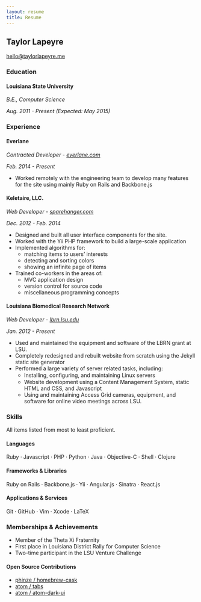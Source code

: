 ```yaml
---
layout: resume
title: Resume
---
```


## Taylor Lapeyre
[hello@taylorlapeyre.me][email]


### Education

#### Louisiana State University

*B.E., Computer Science*

*Aug. 2011 - Present (Expected: May 2015)*


### Experience

#### Everlane

*Contracted Developer - [everlane.com][everlane]*

*Feb. 2014 - Present*

- Worked remotely with the engineering team to develop many features for the site using mainly Ruby on Rails and Backbone.js

#### Keletaire, LLC.

*Web Developer - [sparehanger.com][sh]*

*Dec. 2012 - Feb. 2014*

- Designed and built all user interface components for the site.
- Worked with the Yii PHP framework to build a large-scale application
- Implemented algorithms for:
  - matching items to users’ interests
  - detecting and sorting colors
  - showing an infinite page of items
- Trained co-workers in the areas of:
  - MVC application design
  - version control for source code
  - miscellaneous programming concepts

#### Louisiana Biomedical Research Network

*Web Developer - [lbrn.lsu.edu][lbrn]*

*Jan. 2012 - Present*

- Used and maintained the equipment and software of the LBRN grant at LSU.
- Completely redesigned and rebuilt website from scratch using the Jekyll static site generator
- Performed a large variety of server related tasks, including:
  - Installing, conﬁguring, and maintaining Linux servers
  - Website development using a Content Management System, static HTML and CSS, and Javascript
  - Using and maintaining Access Grid cameras, equipment, and software for online video meetings across LSU.


### Skills

All items listed from most to least proficient.

#### Languages

Ruby · Javascript · PHP · Python · Java · Objective-C · Shell · Clojure

#### Frameworks & Libraries

Ruby on Rails · Backbone.js · Yii · Angular.js · Sinatra · React.js

#### Applications & Services

Git · GitHub · Vim · Xcode · LaTeX


### Memberships & Achievements

- Member of the Theta Xi Fraternity
- First place in Louisiana District Rally for Computer Science
- Two-time participant in the LSU Venture Challenge

#### Open Source Contributions

- [phinze / homebrew-cask][homebrew]
- [atom / tabs][atomtabs]
- [atom / atom-dark-ui][atomui]

[email]: mailto:hello@taylorlapeyre.me
[github]: https://github.com/taylorlapeyre
[sh]: http://sparehanger.com
[lbrn]: http://lbrn.lsu.edu
[homebrew]: https://github.com/phinze/homebrew-cask
[atomtabs]: https://github.com/atom/tabs
[atomui]: https://github.com/atom/atom-dark-ui/
[everlane]: https://everlane.com
